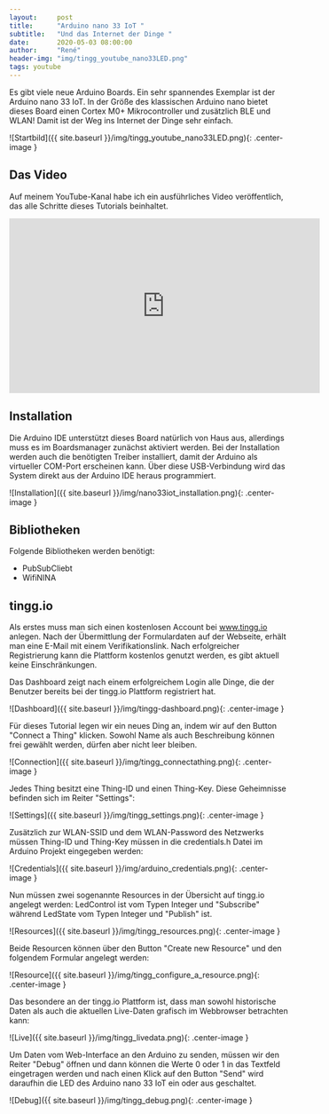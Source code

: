 ```yaml
---
layout:     post
title:      "Arduino nano 33 IoT "
subtitle:   "Und das Internet der Dinge "
date:       2020-05-03 08:00:00
author:     "René"
header-img: "img/tingg_youtube_nano33LED.png"
tags: youtube
---
```

Es gibt viele neue Arduino Boards. Ein sehr spannendes Exemplar ist der Arduino nano 33 IoT. In der Größe des klassischen Arduino nano bietet dieses Board einen Cortex M0+ Mikrocontroller und zusätzlich BLE und WLAN! Damit ist der Weg ins Internet der Dinge sehr einfach.

![Startbild]({{ site.baseurl }}/img/tingg_youtube_nano33LED.png){: .center-image }

## Das Video

Auf meinem YouTube-Kanal habe ich ein ausführliches Video veröffentlich, das alle Schritte dieses Tutorials beinhaltet.

<div class="videoWrapper">
<iframe width="560" height="315" src="https://www.youtube.com/embed/QgUuGy4dtHo?rel=0" frameborder="0" allowfullscreen></iframe>
</div>

## Installation

Die Arduino IDE unterstützt dieses Board natürlich von Haus aus, allerdings muss es im Boardsmanager zunächst aktiviert werden. Bei der Installation werden auch die benötigten Treiber installiert, damit der Arduino als virtueller COM-Port erscheinen kann. Über diese USB-Verbindung wird das System direkt aus der Arduino IDE heraus programmiert.

![Installation]({{ site.baseurl }}/img/nano33iot_installation.png){: .center-image }

## Bibliotheken

Folgende Bibliotheken werden benötigt:

* PubSubCliebt
* WifiNINA


## tingg.io

Als erstes muss man sich einen kostenlosen Account bei www.tingg.io anlegen. Nach der Übermittlung der Formulardaten auf der Webseite, erhält man eine E-Mail mit einem Verifikationslink.
Nach erfolgreicher Registrierung kann die Plattform kostenlos genutzt werden, es gibt aktuell keine Einschränkungen.

Das Dashboard zeigt nach einem erfolgreichem Login alle Dinge, die der Benutzer bereits bei der tingg.io Plattform registriert hat.

![Dashboard]({{ site.baseurl }}/img/tingg-dashboard.png){: .center-image }

Für dieses Tutorial legen wir ein neues Ding an, indem wir auf den Button "Connect a Thing" klicken.
Sowohl Name als auch Beschreibung können frei gewählt werden, dürfen aber nicht leer bleiben.

![Connection]({{ site.baseurl }}/img/tingg_connectathing.png){: .center-image }

Jedes Thing besitzt eine Thing-ID und einen Thing-Key. Diese Geheimnisse befinden sich im Reiter "Settings":

![Settings]({{ site.baseurl }}/img/tingg_settings.png){: .center-image }

Zusätzlich zur WLAN-SSID und dem WLAN-Password des Netzwerks müssen Thing-ID und Thing-Key müssen in die credentials.h Datei im Arduino Projekt eingegeben werden:

![Credentials]({{ site.baseurl }}/img/arduino_credentials.png){: .center-image }

Nun müssen zwei sogenannte Resources in der Übersicht auf tingg.io angelegt werden:
LedControl ist vom Typen Integer und "Subscribe" während LedState vom Typen Integer und "Publish" ist.

![Resources]({{ site.baseurl }}/img/tingg_resources.png){: .center-image }

Beide Resourcen können über den Button "Create new Resource" und den folgendem Formular angelegt werden:

![Resource]({{ site.baseurl }}/img/tingg_configure_a_resource.png){: .center-image }

Das besondere an der tingg.io Plattform ist, dass man sowohl historische Daten als auch die aktuellen Live-Daten grafisch im Webbrowser betrachten kann:

![Live]({{ site.baseurl }}/img/tingg_livedata.png){: .center-image }

Um Daten vom Web-Interface an den Arduino zu senden, müssen wir den Reiter "Debug" öffnen und dann können die Werte 0 oder 1 in das Textfeld eingetragen werden und nach einen Klick auf den Button "Send" wird daraufhin die LED des Arduino nano 33 IoT ein oder aus geschaltet.

![Debug]({{ site.baseurl }}/img/tingg_debug.png){: .center-image }
